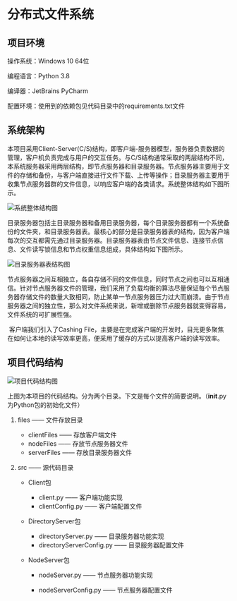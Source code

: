 # 分布式文件系统

## 项目环境

操作系统：Windows 10 64位

编程语言：Python 3.8

编译器：JetBrains PyCharm

配置环境：使用到的依赖包见代码目录中的requirements.txt文件

## 系统架构

​		本项目采用Client-Server(C/S)结构，即客户端-服务器模型，服务器负责数据的管理，客户机负责完成与用户的交互任务。与C/S结构通常采取的两层结构不同，本系统服务器采用两层结构，即节点服务器和目录服务器。节点服务器主要用于文件的存储和备份，与客户端直接进行文件下载、上传等操作；目录服务器主要用于收集节点服务器群的文件信息，以响应客户端的各类请求。系统整体结构如下图所示。

![系统整体结构图](C:\Users\Peace\AppData\Roaming\Typora\typora-user-images\image-20210526084625863.png)

​		目录服务器包括主目录服务器和备用目录服务器，每个目录服务器都有一个系统备份的文件夹，和目录服务器表。最核心的部分是目录服务器表的结构，因为客户端每次的交互都需先通过目录服务器。目录服务器表由节点文件信息、连接节点信息、文件读写锁信息和节点权重信息组成，具体结构如下图所示。

![目录服务器表结构图](C:\Users\Peace\AppData\Roaming\Typora\typora-user-images\image-20210526084720247.png)

​		节点服务器之间互相独立，各自存储不同的文件信息，同时节点之间也可以互相通信。针对节点服务器文件的管理，我们采用了负载均衡的算法尽量保证每个节点服务器存储文件的数量大致相同，防止某单一节点服务器压力过大而崩溃。由于节点服务器之间的独立性，那么对文件系统来说，新增或删除节点服务器就变得容易，文件系统的可扩展性强。

​		客户端我们引入了Cashing File，主要是在完成客户端的开发时，目光更多聚焦在如何让本地的读写效率更高，便采用了缓存的方式以提高客户端的读写效率。

## 项目代码结构

![项目代码结构图](C:\Users\Peace\AppData\Roaming\Typora\typora-user-images\image-20210526084603230.png)

上图为本项目的代码结构。分为两个目录。下文是每个文件的简要说明。（__init__.py为Python包的初始化文件）

1. files —— 文件存放目录

   - clientFiles —— 存放客户端文件
   - nodeFiles —— 存放节点服务器文件
   - serverFiles —— 存放目录服务器文件

2. src —— 源代码目录

   - Client包
     - client.py —— 客户端功能实现
     - clientConfig.py —— 客户端配置文件

   - DirectoryServer包
     - directoryServer.py —— 目录服务器功能实现
     - directoryServerConfig.py —— 目录服务器配置文件

   - NodeServer包
     - nodeServer.py —— 节点服务器功能实现

     - nodeServerConfig.py —— 节点服务器配置文件